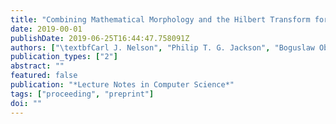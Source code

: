 ```yaml
---
title: "Combining Mathematical Morphology and the Hilbert Transform for Fully Automatic Nuclei Detection in Fluorescence Microscopy"
date: 2019-00-01
publishDate: 2019-06-25T16:44:47.758091Z
authors: ["\textbfCarl J. Nelson", "Philip T. G. Jackson", "Boguslaw Obara"]
publication_types: ["2"]
abstract: ""
featured: false
publication: "*Lecture Notes in Computer Science*"
tags: ["proceeding", "preprint"]
doi: ""
---
```


